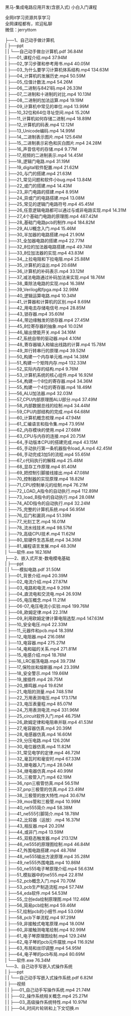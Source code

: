 黑马-集成电路应用开发(含嵌入式) 小白入门课程

全网it学习资源共享学习<br>全网课程都有，欢迎私聊<br>微信：jerryttom<br>

├──1、自己动手做计算机<br> | ├──ppt<br> | | └──自己动手做台计算机.pdf 36.84M<br> | ├──01_课程介绍.mp4 37.94M<br> | ├──02_学习步骤和参考用书.mp4 40.05M<br> | ├──03_为什么要学习计算机体系结构.mp4 134.63M<br> | ├──04_计算机的发展历史.mp4 50.59M<br> | ├──05_位值计数法.mp4 54.26M<br> | ├──06_二进制与8421码.mp4 26.33M<br> | ├──07_二进制和十进制的对比.mp4 10.13M<br> | ├──08_二进制的加法运算.mp4 19.19M<br> | ├──09_计算机中常见的单位.mp4 13.99M<br> | ├──10_32位和64位寻址空间.mp4 15.20M<br> | ├──11_计算机如何存储二进制.mp4 18.89M<br> | ├──12_计算机的码表.mp4 12.12M<br> | ├──13_Unicode编码.mp4 14.99M<br> | ├──14_二进制表示图片.mp4 125.64M<br> | ├──15_二进制表示彩色和灰白图片.mp4 24.28M<br> | ├──16_声音信号的存储.mp4 9.77M<br> | ├──17_视频的二进制表示.mp4 14.45M<br> | ├──18_逻辑门电路.mp4 31.19M<br> | ├──19_digital软件配置.mp4 21.62M<br> | ├──20_与门的搭建.mp4 21.63M<br> | ├──21_常见问题和软件小bug.mp4 13.84M<br> | ├──22_或门的搭建.mp4 14.43M<br> | ├──23_非门电路的搭建.mp4 8.95M<br> | ├──24_异或门的电路搭建.mp4 13.08M<br> | ├──25_常见的逻辑门电路符号.mp4 45.45M<br> | ├──26_任意逻辑电路都可以通过与或非电路实现.mp4 14.31M<br> | ├──27_4个基础门电路的原理图.mp4 487.42M<br> | ├──28_基础门电路pcb的制作.mp4 184.82M<br> | ├──29_ALU概念入门.mp4 15.46M<br> | ├──30_半加器的电路搭建.mp4 21.90M<br> | ├──31_全加器电路的搭建.mp4 22.77M<br> | ├──32_8位的加法器电路搭建.mp4 49.74M<br> | ├──33_8位加法器的实现.mp4 43.83M<br> | ├──34_上拉电阻和下拉电阻.mp4 25.88M<br> | ├──35_计算机的溢出.mp4 20.68M<br> | ├──36_计算机的补码表示.mp4 33.12M<br> | ├──37_减法电路通过补码加法来实现.mp4 18.76M<br> | ├──38_乘除法电路的实现.mp4 16.38M<br> | ├──39_Verilog和fpga.mp4 32.98M<br> | ├──40_逻辑运算电路.mp4 10.34M<br> | ├──41_计算器和计算机的区别.mp4 8.69M<br> | ├──42_用电去存储电信号.mp4 28.85M<br> | ├──43_锁存器.mp4 35.60M<br> | ├──44_带边缘触发的锁存器.mp4 27.45M<br> | ├──45_8位寄存器的抽象.mp4 10.02M<br> | ├──46_输出使能开关.mp4 34.16M<br> | ├──47_系统自带的驱动器.mp4 4.10M<br> | ├──48_寄存器输入和输出线路的计算.mp4 15.78M<br> | ├──49_并行转串行的原理.mp4 39.52M<br> | ├──50_构建一个内存单元格.mp4 14.38M<br> | ├──51_构建一个矩阵内存.mp4 132.33M<br> | ├──52_实际内存的结构.mp4 9.76M<br> | ├──53_计算机系统的核心组件.mp4 16.92M<br> | ├──54_构建一个8位的寄存器.mp4 34.36M<br> | ├──55_构建一个4位的寄存器.mp4 18.49M<br> | ├──56_ALU加法器.mp4 32.03M<br> | ├──57_CPU内部原理图ALU部分.mp4 37.49M<br> | ├──58_内部数据总线的绘制.mp4 34.44M<br> | ├──59_CPU内部结构的完成.mp4 64.68M<br> | ├──60_计算机概念梳理.mp4 47.94M<br> | ├──61_汇编语言和指令集.mp4 73.95M<br> | ├──62_内存模块的使用.mp4 27.68M<br> | ├──63_CPU与内存的连接.mp4 20.75M<br> | ├──64_手动版本CPU的搭建完成.mp4 43.15M<br> | ├──65_手动执行第一条机器指令load_A.mp4 42.45M<br> | ├──66_手动完成3加5的流程.mp4 55.65M<br> | ├──67_c代码执行的解释.mp4 25.48M<br> | ├──68_显存工作原理.mp4 81.40M<br> | ├──69_把控制引脚接线接出.mp4 47.08M<br> | ├──70_控制器的实现原理.mp4 18.82M<br> | ├──71_CPU控制单元的绘制.mp4 76.21M<br> | ├──72_LOAD_A指令的自动执行.mp4 112.89M<br> | ├──73_load_B指令的自动执行.mp4 28.08M<br> | ├──74_ADD指令的自动执行.mp4 32.24M<br> | ├──75_完整的计算机系统.mp4 56.95M<br> | ├──76_后门和漏洞.mp4 51.39M<br> | ├──77_光刻工艺.mp4 16.01M<br> | ├──78_流水线技术.mp4 98.57M<br> | ├──79_高级CPU技术.mp4 11.62M<br> | ├──80_软硬件生态系统.mp4 34.36M<br> | ├──81_编程语言发展.mp4 48.30M<br> | └──软件.exe 162.16M<br> ├──2、嵌入式开发-数电模电基础<br> | ├──ppt<br> | | └──模拟电路.pdf 31.50M<br> | ├──01_背景介绍.mp4 20.39M<br> | ├──02_电流介绍.mp4 27.87M<br> | ├──03_电路和电流.mp4 9.26M<br> | ├──04_直流电和交流电.mp4 26.93M<br> | ├──05_电压概念.mp4 11.21M<br> | ├──06-07_电压电流小实验.mp4 199.76M<br> | ├──08_欧姆定律.mp4 22.31M<br> | ├──09_利用欧姆定律计算电阻选型.mp4 147.63M<br> | ├──10_安全电压.mp4 22.33M<br> | ├──11_元器件和pcb.mp4 18.39M<br> | ├──12_电阻器.mp4 216.08M<br> | ├──13_电容器.mp4 275.27M<br> | ├──14_电和磁的关系.mp4 271.81M<br> | ├──15_电感介绍.mp4 18.76M<br> | ├──16_LRC振荡电路.mp4 39.73M<br> | ├──17_保险丝和熔断器.mp4 23.39M<br> | ├──18_安全警示.mp4 119.66M<br> | ├──19_接插件.mp4 28.75M<br> | ├──20_蜂鸣器.mp4 19.62M<br> | ├──21_电阻的测量.mp4 748.51M<br> | ├──22_万用表测电压.mp4 173.17M<br> | ├──23_电压表量程.mp4 85.07M<br> | ├──24_万用表测电流.mp4 331.96M<br> | ├──25_circuit软件入门.mp4 46.75M<br> | ├──26_欧姆定律和电阻串并联.mp4 41.53M<br> | ├──27_电容器仿真.mp4 20.39M<br> | ├──28_电感器仿真.mp4 16.60M<br> | ├──29_分压电路.mp4 126.20M<br> | ├──30_电位器仿真.mp4 11.82M<br> | ├──31_常见电学的定律.mp4 46.72M<br> | ├──32_毫瓦时和毫安时.mp4 67.33M<br> | ├──33_继电器入门.mp4 28.04M<br> | ├──34_继电器仿真.mp4 40.99M<br> | ├──35_三极管入门.mp4 62.19M<br> | ├──36_npn三极管仿真.mp4 56.51M<br> | ├──37_pnp三极管的仿真.mp4 23.49M<br> | ├──38_三极管的放大特性.mp4 30.67M<br> | ├──39_mos管和三极管.mp4 10.99M<br> | ├──40_ne555简介.mp4 58.38M<br> | ├──41_ne555引脚简介.mp4 18.78M<br> | ├──42_比较器（运放）.mp4 16.37M<br> | ├──43_相反器.mp4 20.20M<br> | ├──44_或非门.mp4 13.59M<br> | ├──45_双稳态触发器.mp4 213.12M<br> | ├──46_ne555的原理图绘制.mp4 46.84M<br> | ├──47_外围电路搭建.mp4 48.76M<br> | ├──48_ne555输出方波原理.mp4 35.28M<br> | ├──49_ne555外围电路.mp4 10.86M<br> | ├──50_ne555电子琴原理介绍.mp4 56.63M<br> | ├──51_模拟器中的ne555.mp4 22.81M<br> | ├──52_pcb概念入门.mp4 70.70M<br> | ├──53_pcb生产制造流程.mp4 57.74M<br> | ├──54_eda软件.mp4 54.53M<br> | ├──55_立创eda绘制原理图.mp4 112.46M<br> | ├──56_简易pcb绘制.mp4 59.46M<br> | ├──57_绘制pcb的小细节.mp4 53.09M<br> | ├──58_pcb下单流程.mp4 97.29M<br> | ├──59_非接触式电笔原理.mp4 18.00M<br> | ├──60_非接触测电笔绘制.mp4 92.99M<br> | ├──61_电子琴原理图绘制.mp4 129.24M<br> | ├──62_电子琴的pcb元件摆放.mp4 116.92M<br> | ├──63_布局和丝印调整.mp4 54.95M<br> | ├──64_电子琴的pcb布局.mp4 80.69M<br> | └──软件.exe 76.34M<br> └──3、自己动手写嵌入式操作系统<br> | ├──ppt<br> | | └──自己动手写嵌入式操作系统.pdf 6.82M<br> | ├──视频<br> | | ├──01_自己动手写操作系统.mp4 21.74M<br> | | ├──02_操作系统相关概念.mp4 25.27M<br> | | ├──03_高级操作系统特性.mp4 10.97M<br> | | ├──04_时间片轮转和上下文切换.m